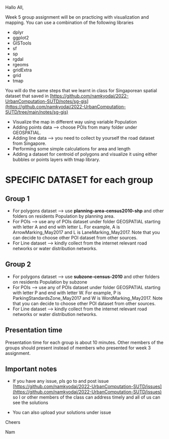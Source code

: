 Hallo All,


Week 5 group assignment will be on practicing with visualization and mapping. You can use a combination of the following libraries

- dplyr
- ggplot2
- GISTools
- sf
- sp
- rgdal
- rgeoms
- gridExtra
- grid
- tmap


You will do the same steps that we learnt in class for Singaporean spatial dataset that saved in [https://github.com/namkyodai/2022-UrbanComputation-SUTD/notes/sg-gis](https://github.com/namkyodai/2022-UrbanComputation-SUTD/tree/main/notes/sg-gis)

- Visualize the map in different way using variable Population
- Adding points data --> choose POIs from many folder under GEOSPATIAL.
- Adding line data --> you need to collect by yourself the road dataset from Singapore.
- Performing some simple calculations for area and length
- Adding a dataset for centroid of polygons and visualize it using either bubbles or points layers with tmap library.

# SPECIFIC DATASET for each group

## Group 1
- For polygons dataset --> use **planning-area-census2010-shp** and other folders on residents Population by planning area.
- For POIs --> use any of POIs dataset under folder GEOSPATIAL starting with letter A and end with letter L. For example, A is ArrowMarking_May2017 and L is LaneMarking_May2017. Note that you can decide to choose other POI dataset from other sources.
- For Line dataset --> kindly collect from the internet relevant road networks or water distribution networks.

## Group 2
- For polygons dataset --> use **subzone-census-2010** and other folders on residents Population by subzone
- For POIs --> use any of POIs dataset under folder GEOSPATIAL starting with letter P and end with letter W. For example, P is ParkingStandardsZone_May2017 and W is WordMarking_May2017. Note that you can decide to choose other POI dataset from other sources.
- For Line dataset --> kindly collect from the internet relevant road networks or water distribution networks.


## Presentation time
Presentation time for each group is about 10 minutes. Other members of the groups should present instead of members who presented for week 3 assignment.


## Important notes

- If you have any issue, pls go to and post issue [https://github.com/namkyodai/2022-UrbanComputation-SUTD/issues](https://github.com/namkyodai/2022-UrbanComputation-SUTD/issues) so I or other members of the class can address timely and all of us can see the solutions

- You can also upload your solutions under issue

Cheers

Nam
